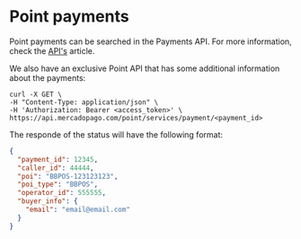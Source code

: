 # Point payments

Point payments can be searched in the Payments API. For more information, check the [API's](https://www.mercadopago[FAKER][URL][DOMAIN]/developers/en/reference/payments/_payments_id/get) article.

We also have an exclusive Point API that has some additional information about the payments: 


```curl
curl -X GET \
-H "Content-Type: application/json" \
-H 'Authorization: Bearer <access_token>' \
https://api.mercadopago.com/point/services/payment/<payment_id>
```

The responde of the status will have the following format:

```json
{
  "payment_id": 12345,
  "caller_id": 44444,
  "poi": "BBPOS-123123123",
  "poi_type": "BBPOS",
  "operator_id": 555555,
  "buyer_info": {
    "email": "email@email.com"
  }
}
```